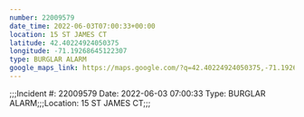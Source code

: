 ```yaml
---
number: 22009579
date_time: 2022-06-03T07:00:33+00:00
location: 15 ST JAMES CT
latitude: 42.40224924050375
longitude: -71.19268645122307
type: BURGLAR ALARM
google_maps_link: https://maps.google.com/?q=42.40224924050375,-71.19268645122307
---
```


;;;Incident #: 22009579  Date: 2022-06-03 07:00:33  Type: BURGLAR ALARM;;;Location: 15 ST JAMES CT;;;
